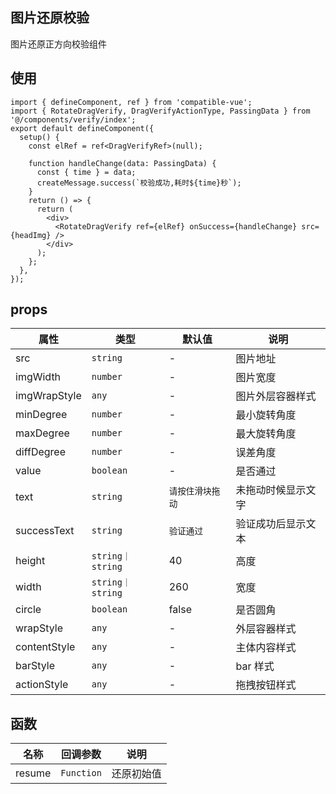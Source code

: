 ## 图片还原校验

图片还原正方向校验组件

## 使用

```tsx
import { defineComponent, ref } from 'compatible-vue';
import { RotateDragVerify, DragVerifyActionType, PassingData } from '@/components/verify/index';
export default defineComponent({
  setup() {
    const elRef = ref<DragVerifyRef>(null);

    function handleChange(data: PassingData) {
      const { time } = data;
      createMessage.success(`校验成功,耗时${time}秒`);
    }
    return () => {
      return (
        <div>
          <RotateDragVerify ref={elRef} onSuccess={handleChange} src={headImg} />
        </div>
      );
    };
  },
});
```

## props

| 属性         | 类型             | 默认值           | 说明               |
| ------------ | ---------------- | ---------------- | ------------------ |
| src          | `string`         | -                | 图片地址           |
| imgWidth     | `number`         | -                | 图片宽度           |
| imgWrapStyle | `any`            | -                | 图片外层容器样式   |
| minDegree    | `number`         | -                | 最小旋转角度       |
| maxDegree    | `number`         | -                | 最大旋转角度       |
| diffDegree   | `number`         | -                | 误差角度           |
| value        | `boolean`        | -                | 是否通过           |
| text         | `string`         | `请按住滑块拖动` | 未拖动时候显示文字 |
| successText  | `string`         | `验证通过`       | 验证成功后显示文本 |
| height       | `string｜string` | 40               | 高度               |
| width        | `string｜string` | 260              | 宽度               |
| circle       | `boolean`        | false            | 是否圆角           |
| wrapStyle    | `any`            | -                | 外层容器样式       |
| contentStyle | `any`            | -                | 主体内容样式       |
| barStyle     | `any`            | -                | bar 样式           |
| actionStyle  | `any`            | -                | 拖拽按钮样式       |

## 函数

| 名称   | 回调参数   | 说明       |
| ------ | ---------- | ---------- |
| resume | `Function` | 还原初始值 |
